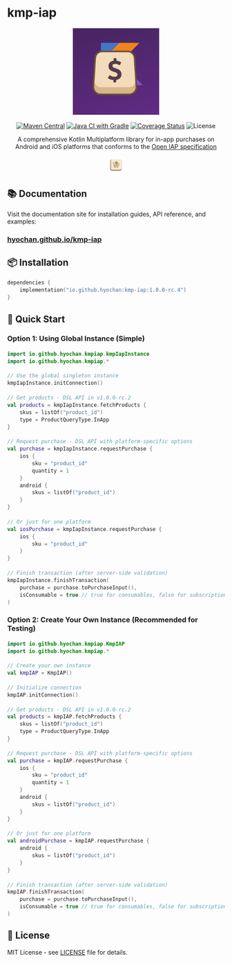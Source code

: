 # kmp-iap

<div align="center">
  <img src="https://github.com/hyochan/kmp-iap/blob/main/docs/static/img/logo.png" width="200" alt="kmp-iap logo" />
  
  <a href="https://central.sonatype.com/artifact/io.github.hyochan/kmp-iap"><img src="https://img.shields.io/maven-central/v/io.github.hyochan/kmp-iap.svg?style=flat-square" alt="Maven Central" /></a>
  <a href="https://github.com/hyochan/kmp-iap/actions/workflows/gradle.yml"><img src="https://github.com/hyochan/kmp-iap/actions/workflows/gradle.yml/badge.svg" alt="Java CI with Gradle" /></a>
  <a href="https://codecov.io/gh/hyochan/kmp-iap"><img src="https://codecov.io/gh/hyochan/kmp-iap/branch/main/graph/badge.svg?token=YOUR_TOKEN" alt="Coverage Status" /></a>
  <img src="https://img.shields.io/badge/license-MIT-blue.svg" alt="License" />
  
  A comprehensive Kotlin Multiplatform library for in-app purchases on Android and iOS platforms that conforms to the <a href="https://openiap.dev">Open IAP specification</a>
  
  <a href="https://openiap.dev"><img src="https://github.com/hyodotdev/openiap/blob/main/logo.png" alt="Open IAP" height="40" /></a>
</div>

## 📚 Documentation

Visit the documentation site for installation guides, API reference, and examples:

### **[hyochan.github.io/kmp-iap](https://hyochan.github.io/kmp-iap)**

## 📦 Installation

```kotlin
dependencies {
    implementation("io.github.hyochan:kmp-iap:1.0.0-rc.4")
}
```

## 🚀 Quick Start

### Option 1: Using Global Instance (Simple)

```kotlin
import io.github.hyochan.kmpiap.kmpIapInstance
import io.github.hyochan.kmpiap.*

// Use the global singleton instance
kmpIapInstance.initConnection()

// Get products - DSL API in v1.0.0-rc.2
val products = kmpIapInstance.fetchProducts {
    skus = listOf("product_id")
    type = ProductQueryType.InApp
}

// Request purchase - DSL API with platform-specific options
val purchase = kmpIapInstance.requestPurchase {
    ios {
        sku = "product_id"
        quantity = 1
    }
    android {
        skus = listOf("product_id")
    }
}

// Or just for one platform
val iosPurchase = kmpIapInstance.requestPurchase {
    ios {
        sku = "product_id"
    }
}

// Finish transaction (after server-side validation)
kmpIapInstance.finishTransaction(
    purchase = purchase.toPurchaseInput(),
    isConsumable = true // true for consumables, false for subscriptions
)
```

### Option 2: Create Your Own Instance (Recommended for Testing)

```kotlin
import io.github.hyochan.kmpiap.KmpIAP
import io.github.hyochan.kmpiap.*

// Create your own instance
val kmpIAP = KmpIAP()

// Initialize connection
kmpIAP.initConnection()

// Get products - DSL API in v1.0.0-rc.2
val products = kmpIAP.fetchProducts {
    skus = listOf("product_id")
    type = ProductQueryType.InApp
}

// Request purchase - DSL API with platform-specific options
val purchase = kmpIAP.requestPurchase {
    ios {
        sku = "product_id"
        quantity = 1
    }
    android {
        skus = listOf("product_id")
    }
}

// Or just for one platform
val androidPurchase = kmpIAP.requestPurchase {
    android {
        skus = listOf("product_id")
    }
}

// Finish transaction (after server-side validation)
kmpIAP.finishTransaction(
    purchase = purchase.toPurchaseInput(),
    isConsumable = true // true for consumables, false for subscriptions
)
```

## 📄 License

MIT License - see [LICENSE](LICENSE) file for details.
